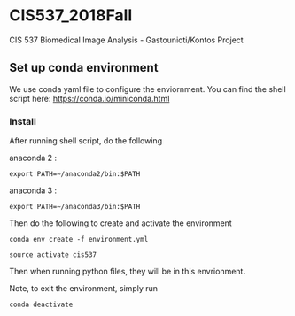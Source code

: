 # CIS537_2018Fall
CIS 537 Biomedical Image Analysis - Gastounioti/Kontos Project

## Set up conda environment
We use conda yaml file to configure the enviornment. You can find
the shell script here: https://conda.io/miniconda.html

### Install
After running shell script, do the following

anaconda 2 :
```
export PATH=~/anaconda2/bin:$PATH
```
anaconda 3 :
```
export PATH=~/anaconda3/bin:$PATH
```
Then do the following to create and activate the environment
```
conda env create -f environment.yml
```
```
source activate cis537
```
Then when running python files, they will be in this envrionment.

Note, to exit the environment, simply run
```
conda deactivate
```
